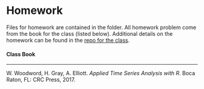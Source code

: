 # Homework

Files for homework are contained in the folder.
All homework problem come from the book for the class (listed below).
Additional details on the homework can be found in the 
[repo for the class](https://github.com/BivinSadler/MSDS-6373-Time-Series).

#### Class Book
------------------
W. Woodword, H. Gray, A. Elliott. *Applied Time Series Analysis with R*. Boca Raton, FL: CRC Press, 2017.

